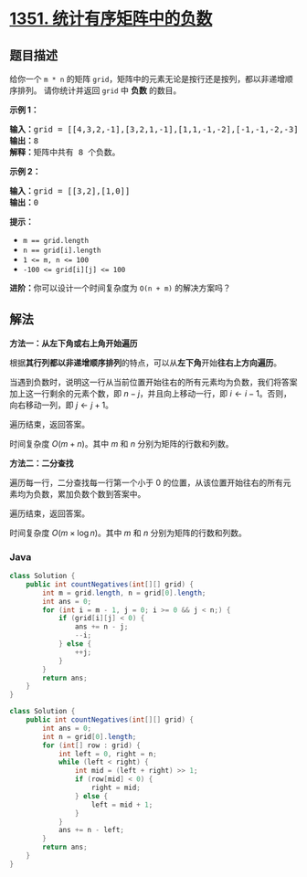 # [1351. 统计有序矩阵中的负数](https://leetcode.cn/problems/count-negative-numbers-in-a-sorted-matrix)

## 题目描述

<p>给你一个&nbsp;<code>m&nbsp;* n</code>&nbsp;的矩阵&nbsp;<code>grid</code>，矩阵中的元素无论是按行还是按列，都以非递增顺序排列。&nbsp;请你统计并返回&nbsp;<code>grid</code>&nbsp;中 <strong>负数</strong> 的数目。</p>

<p><strong>示例 1：</strong></p>

<pre>
<strong>输入：</strong>grid = [[4,3,2,-1],[3,2,1,-1],[1,1,-1,-2],[-1,-1,-2,-3]]
<strong>输出：</strong>8
<strong>解释：</strong>矩阵中共有 8 个负数。
</pre>

<p><strong>示例 2：</strong></p>

<pre>
<strong>输入：</strong>grid = [[3,2],[1,0]]
<strong>输出：</strong>0
</pre>

<p><strong>提示：</strong></p>

<ul>
	<li><code>m == grid.length</code></li>
	<li><code>n == grid[i].length</code></li>
	<li><code>1 &lt;= m, n &lt;= 100</code></li>
	<li><code>-100 &lt;= grid[i][j] &lt;= 100</code></li>
</ul>

<p><strong>进阶：</strong>你可以设计一个时间复杂度为 <code>O(n + m)</code> 的解决方案吗？</p>

## 解法

**方法一：从左下角或右上角开始遍历**

根据**其行列都以非递增顺序排列**的特点，可以从**左下角**开始**往右上方向遍历**。

当遇到负数时，说明这一行从当前位置开始往右的所有元素均为负数，我们将答案加上这一行剩余的元素个数，即 $n - j$，并且向上移动一行，即 $i \leftarrow i - 1$。否则，向右移动一列，即 $j \leftarrow j + 1$。

遍历结束，返回答案。

时间复杂度 $O(m + n)$。其中 $m$ 和 $n$ 分别为矩阵的行数和列数。

**方法二：二分查找**

遍历每一行，二分查找每一行第一个小于 $0$ 的位置，从该位置开始往右的所有元素均为负数，累加负数个数到答案中。

遍历结束，返回答案。

时间复杂度 $O(m \times \log n)$。其中 $m$ 和 $n$ 分别为矩阵的行数和列数。

### **Java**

```java
class Solution {
    public int countNegatives(int[][] grid) {
        int m = grid.length, n = grid[0].length;
        int ans = 0;
        for (int i = m - 1, j = 0; i >= 0 && j < n;) {
            if (grid[i][j] < 0) {
                ans += n - j;
                --i;
            } else {
                ++j;
            }
        }
        return ans;
    }
}
```

```java
class Solution {
    public int countNegatives(int[][] grid) {
        int ans = 0;
        int n = grid[0].length;
        for (int[] row : grid) {
            int left = 0, right = n;
            while (left < right) {
                int mid = (left + right) >> 1;
                if (row[mid] < 0) {
                    right = mid;
                } else {
                    left = mid + 1;
                }
            }
            ans += n - left;
        }
        return ans;
    }
}
```
